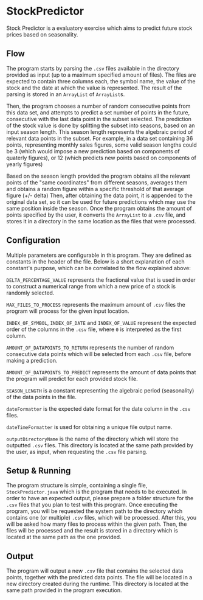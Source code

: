 # StockPredictor
Stock Predictor is a evaluatory exercise which aims to predict future stock prices based on seasonality.



## Flow
The program starts by parsing the `.csv` files available in the directory provided as input (up to a maximum specified amount of files). The files are expected to contain three columns each, the symbol name, the value of the stock and the date at which the value is represented. The result of the parsing is stored in an `ArrayList` of `ArrayList`s.

Then, the program chooses a number of random consecutive points from this data set, and attempts to predict a set number of points in the future, consecutive with the last data point in the subset selected.
The prediction of the stock value is done by splitting the subset into seasons, based on an input season length. This season length represents the algebraic period of relevant data points in the subset. For example, in a data set containing 36 points, representing monthly sales figures, some valid season lengths could be 3 (which would impose a new prediction based on components of quaterly figures), or 12 (which predicts new points based on components of yearly figures)

Based on the season length provided the program obtains all the relevant points of the "same coordinates" from different seasons, averages them and obtains a random figure within a specific threshold of that average figure (+/- delta)
Then, after obtaining the data point, it is appended to the original data set, so it can be used for future predictions which may use the same position inside the season. Once the program obtains the amount of points specified by the user, it converts the `ArrayList` to a `.csv` file, and stores it in a directory in the same location as the files that were processed. 

## Configuration
Multiple parameters are configurable in this program. They are defined as constants in the header of the file. Below is a short explanation of each constant's purpose, which can be correlated to the flow explained above:

`DELTA_PERCENTAGE_VALUE` represents the fractional value that is used in order to construct a numerical range from which a new price of a stock is randomly selected.

`MAX_FILES_TO_PROCESS` represents the maximum amount of `.csv` files the program will process for the given input location.

`INDEX_OF_SYMBOL`, `INDEX_OF_DATE` and `INDEX_OF_VALUE` represent the expected order of the columns in the `.csv` file, where `0` is interpreted as the first column.

`AMOUNT_OF_DATAPOINTS_TO_RETURN` represents the number of random consecutive data points which will be selected from each `.csv` file, before making a prediction.

`AMOUNT_OF_DATAPOINTS_TO_PREDICT` represents the amount of data points that the program will predict for each provided stock file.

`SEASON_LENGTH` is a constant representing the algebraic period (seasonality) of the data points in the file.

`dateFormatter` is the expected date format for the date column in the `.csv` files.

`dateTimeFormatter` is used for obtaining a unique file output name.

`outputDirectoryName` is the name of the directory which will store the outputted `.csv` files. This directory is located at the same path provided by the user, as input, when requesting the `.csv` file parsing.

## Setup & Running
The program structure is simple, containing a single file, `StockPredictor.java` which is the program that needs to be executed. In order to have an expected output, please prepare a folder structure for the `.csv` files that you plan to test with this program.
Once executing the program, you will be requested the system path to the directory which contains one (or multiple) `.csv` files, which will be processed. After this, you will be asked how many files to process within the given path. Then, the files will be processed and the result is stored in a directory which is located at the same path as the one provided.

## Output
The program will output a new `.csv` file that contains the selected data points, together with the predicted data points. The file will be located in a new directory created during the runtime. This directory is located at the same path provided in the program execution.
